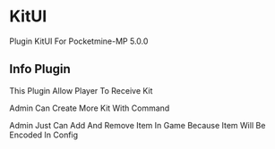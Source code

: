 <h1>KitUI</h1>
<p>Plugin KitUI For Pocketmine-MP 5.0.0</p>

<h2>Info Plugin</h2>
<p>This Plugin Allow Player To Receive Kit</p>
<p>Admin Can Create More Kit With Command</p>
<p>Admin Just Can Add And Remove Item In Game Because Item Will Be Encoded In Config</p>
